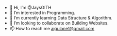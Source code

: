 - 👋 Hi, I’m @JaysGITH
- 👀 I’m interested in Programming.
- 🌱 I’m currently learning Data Structure & Algorithm.
- 💞️ I’m looking to collaborate on Building Websites.
- 📫 How to reach me ajgulane1@gmail.com

<!---
JaysGITH/JaysGITH is a ✨ special ✨ repository because its `README.md` (this file) appears on your GitHub profile.
You can click the Preview link to take a look at your changes.
--->
